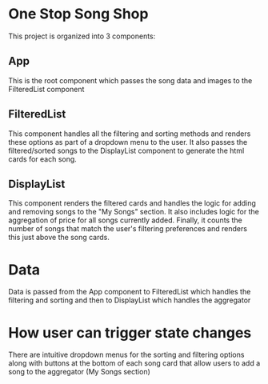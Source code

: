 # One Stop Song Shop

This project is organized into 3 components:

## App

This is the root component which passes the song data and images to the FilteredList component

## FilteredList

This component handles all the filtering and sorting methods and renders these options as part of a dropdown menu to the user. It also passes the filtered/sorted songs to the DisplayList component to generate the html cards for each song.

## DisplayList

This component renders the filtered cards and handles the logic for adding and removing songs to the "My Songs" section. It also includes logic for the aggregation of price for all songs currently added. Finally, it counts the number of songs that match the user's filtering preferences and renders this just above the song cards.

# Data

Data is passed from the App component to FilteredList which handles the filtering and sorting and then to DisplayList which handles the aggregator

# How user can trigger state changes

There are intuitive dropdown menus for the sorting and filtering options along with buttons at the bottom of each song card that allow users to add a song to the aggregator (My Songs section)
